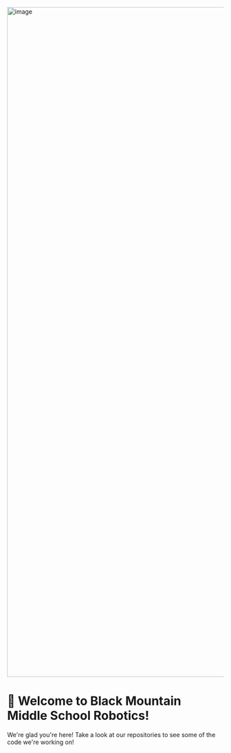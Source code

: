 <img width="1557" alt="image" src="https://github.com/BMMS-Robotics/.github/assets/4910518/3d7788f0-ccfb-4eea-8fa0-265774069cf2">


# 👋 Welcome to Black Mountain Middle School Robotics!
We're glad you're here!  Take a look at our repositories to see some of the code we're working on!
